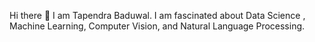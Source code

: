 Hi there 👋
I am Tapendra Baduwal. I am fascinated about Data Science ,  Machine Learning, Computer Vision, and Natural Language Processing.
